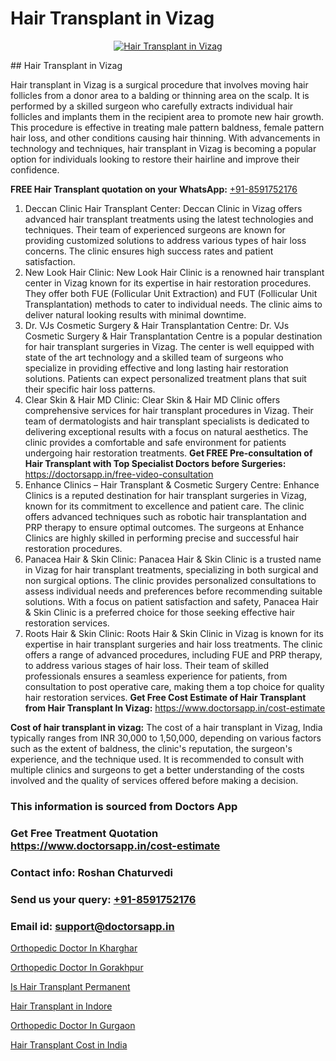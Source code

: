 # Hair Transplant in Vizag

<p align="center">
  <a href="https://doctorsapp.co.in/uploads/treatment_image/Finding%20the%20best%20hair%20clinic.jpg">
    <img src="https://doctorsapp.co.in/treatment/hair-transplant" alt="Hair Transplant in Vizag">
  </a>
</p>
## Hair Transplant in Vizag

Hair transplant in Vizag is a surgical procedure that involves moving hair follicles from a donor area to a balding or thinning area on the scalp. It is performed by a skilled surgeon who carefully extracts individual hair follicles and implants them in the recipient area to promote new hair growth. This procedure is effective in treating male pattern baldness, female pattern hair loss, and other conditions causing hair thinning. With advancements in technology and techniques, hair transplant in Vizag is becoming a popular option for individuals looking to restore their hairline and improve their confidence.

**FREE Hair Transplant quotation on your WhatsApp:**  [+91-8591752176](https://api.whatsapp.com/send?phone=8591752176)

1) Deccan Clinic Hair Transplant Center:
Deccan Clinic in Vizag offers advanced hair transplant treatments using the latest technologies and techniques. Their team of experienced surgeons are known for providing customized solutions to address various types of hair loss concerns. The clinic ensures high success rates and patient satisfaction.
2) New Look Hair Clinic:
New Look Hair Clinic is a renowned hair transplant center in Vizag known for its expertise in hair restoration procedures. They offer both FUE (Follicular Unit Extraction) and FUT (Follicular Unit Transplantation) methods to cater to individual needs. The clinic aims to deliver natural looking results with minimal downtime.
3) Dr. VJs Cosmetic Surgery & Hair Transplantation Centre:
Dr. VJs Cosmetic Surgery & Hair Transplantation Centre is a popular destination for hair transplant surgeries in Vizag. The center is well equipped with state of the art technology and a skilled team of surgeons who specialize in providing effective and long lasting hair restoration solutions. Patients can expect personalized treatment plans that suit their specific hair loss patterns.
4) Clear Skin & Hair MD Clinic:
Clear Skin & Hair MD Clinic offers comprehensive services for hair transplant procedures in Vizag. Their team of dermatologists and hair transplant specialists is dedicated to delivering exceptional results with a focus on natural aesthetics. The clinic provides a comfortable and safe environment for patients undergoing hair restoration treatments.
**Get FREE Pre-consultation of Hair Transplant with Top Specialist Doctors before Surgeries:** https://doctorsapp.in/free-video-consultation
5) Enhance Clinics – Hair Transplant & Cosmetic Surgery Centre:
Enhance Clinics is a reputed destination for hair transplant surgeries in Vizag, known for its commitment to excellence and patient care. The clinic offers advanced techniques such as robotic hair transplantation and PRP therapy to ensure optimal outcomes. The surgeons at Enhance Clinics are highly skilled in performing precise and successful hair restoration procedures.
6) Panacea Hair & Skin Clinic:
Panacea Hair & Skin Clinic is a trusted name in Vizag for hair transplant treatments, specializing in both surgical and non surgical options. The clinic provides personalized consultations to assess individual needs and preferences before recommending suitable solutions. With a focus on patient satisfaction and safety, Panacea Hair & Skin Clinic is a preferred choice for those seeking effective hair restoration services.
7) Roots Hair & Skin Clinic:
Roots Hair & Skin Clinic in Vizag is known for its expertise in hair transplant surgeries and hair loss treatments. The clinic offers a range of advanced procedures, including FUE and PRP therapy, to address various stages of hair loss. Their team of skilled professionals ensures a seamless experience for patients, from consultation to post operative care, making them a top choice for quality hair restoration services.
**Get Free Cost Estimate of Hair Transplant from Hair Transplant In Vizag:** https://www.doctorsapp.in/cost-estimate

**Cost of hair transplant in vizag:**
The cost of a hair transplant in Vizag, India typically ranges from INR 30,000 to 1,50,000, depending on various factors such as the extent of baldness, the clinic's reputation, the surgeon's experience, and the technique used. It is recommended to consult with multiple clinics and surgeons to get a better understanding of the costs involved and the quality of services offered before making a decision.

### This information is sourced from Doctors App 
### Get Free Treatment Quotation https://www.doctorsapp.in/cost-estimate
### Contact info: Roshan Chaturvedi 
### Send us your query: [+91-8591752176](https://api.whatsapp.com/send?phone=8591752176) 
### Email id: support@doctorsapp.in

[Orthopedic Doctor In Kharghar](https://www.linkedin.com/pulse/orthopedic-doctor-kharghar-doctorsappin-d4qtc?trackingId=0MABeXFsXGTpiHVBSN8T5Q%3D%3D&lipi=urn%3Ali%3Apage%3Ad_flagship3_company_admin%3BcTUR6naWQkWjeA%2BR15noZQ%3D%3D)

[Orthopedic Doctor In Gorakhpur](https://www.linkedin.com/pulse/orthopedic-doctor-gorakhpur-knee-replacement-treatment-i1z3e?trackingId=j4SZx%2BShD2eULoXOyQaLvQ%3D%3D&lipi=urn%3Ali%3Apage%3Ad_flagship3_company_admin%3BII%2FSNcWiSiigR90SV5cfEQ%3D%3D)

[Is Hair Transplant Permanent](https://medium.com/@kushalrao10/is-hair-transplant-permanent-9adbb7dfe9ca)

[Hair Transplant in Indore](https://medium.com/@akashbhatt14/hair-transplant-in-indore-3e8bd4d9fddf)

[Orthopedic Doctor In Gurgaon](https://doctors-apps.github.io/doctorsapp/orthopedic-doctor-in-gurgaon)

[Hair Transplant Cost in India](https://doctors-apps.github.io/doctorsapp/hair-transplant-cost-in-india)

